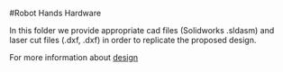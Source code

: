 #Robot Hands Hardware

In this folder we provide appropriate cad files (Solidworks .sldasm) and 
laser cut files (.dxf, .dxf) in order to replicate the proposed design.

For more information about [design](http://www.openbionics.org/?page_id=38)

